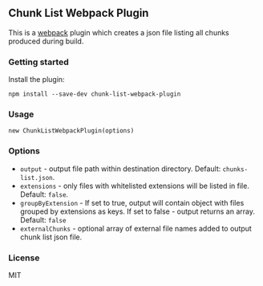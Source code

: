 ## Chunk List Webpack Plugin
This is a [webpack](http://webpack.github.io/) plugin which creates a json file listing all chunks produced during build.

### Getting started

Install the plugin:

```
npm install --save-dev chunk-list-webpack-plugin
```

### Usage

`new ChunkListWebpackPlugin(options)`

### Options

* `output` - output file path within destination directory. Default: `chunks-list.json`.
* `extensions` - only files with whitelisted extensions will be listed in file. Default: `false`.
* `groupByExtension` - If set to true, output will contain object with files grouped by extensions as keys. If set to false - output returns an array. Default: `false`
* `externalChunks` - optional array of external file names added to output chunk list json file.

### License

MIT
